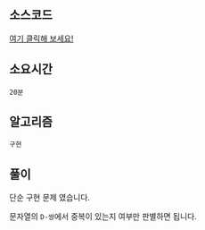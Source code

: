 ## 소스코드
[여기 클릭해 보세요!](https://github.com/BE-Archive/Algorithm-Study/blob/main/wnso-kim/Week_41/BOJ_1972_놀라운_문자열/BOJ_1972_놀라운_문자열.java)

## 소요시간
`20분`

## 알고리즘
`구현`

## 풀이
단순 구현 문제 였습니다.   

문자열의 `D-쌍`에서 중복이 있는지 여부만 판별하면 됩니다.   

